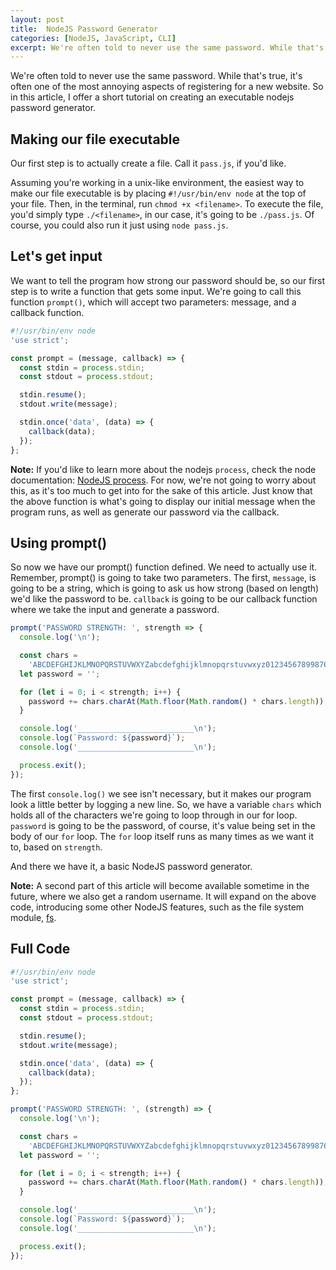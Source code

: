 ```yaml
---
layout: post
title:  NodeJS Password Generator
categories: [NodeJS, JavaScript, CLI]
excerpt: We're often told to never use the same password. While that's true, it's often one of the most annoying aspects of registering for a new website. So below, I offer a short tutorial on creating an executable nodejs password generator. 
---
```


We're often told to never use the same password. While that's true, it's often one of the most annoying aspects of registering for a new website. So in this article, I offer a short tutorial on creating an executable nodejs password generator. 

## Making our file executable

Our first step is to actually create a file. Call it `pass.js`, if you'd like. 

Assuming you're working in a unix-like environment, the easiest way to make our file executable is by placing `#!/usr/bin/env node` at the top of your file. Then, in the terminal, run `chmod +x <filename>`. To execute the file, you'd simply type `./<filename>`, in our case, it's going to be `./pass.js`. Of course, you could also run it just using `node pass.js`.


## Let's get input

We want to tell the program how strong our password should be, so our first step is to write a function that gets some input. We're going to call this function `prompt()`, which will accept two parameters: message, and a callback function.


```js
#!/usr/bin/env node
'use strict';

const prompt = (message, callback) => {
  const stdin = process.stdin;
  const stdout = process.stdout;

  stdin.resume();
  stdout.write(message);

  stdin.once('data', (data) => {
    callback(data);
  });
};
```

**Note:** If you'd like to learn more about the nodejs `process`, check the node documentation: [NodeJS process](https://nodejs.org/api/process.html). For now, we're not going to worry about this, as it's too much to get into for the sake of this article. Just know that the above function is what's going to display our initial message when the program runs, as well as generate our password via the callback.

## Using prompt()

So now we have our prompt() function defined. We need to actually use it. Remember, prompt() is going to take two parameters. The first, `message`, is going to be a string, which is going to ask us how strong (based on length) we'd like the password to be. `callback` is going to be our callback function where we take the input and generate a password.

```js
prompt('PASSWORD STRENGTH: ', strength => {
  console.log('\n');

  const chars =
    'ABCDEFGHIJKLMNOPQRSTUVWXYZabcdefghijklmnopqrstuvwxyz01234567899876543210!@#$^.';
  let password = '';

  for (let i = 0; i < strength; i++) {
    password += chars.charAt(Math.floor(Math.random() * chars.length));
  }

  console.log('__________________________\n');
  console.log(`Password: ${password}`);
  console.log('__________________________\n');

  process.exit();
});
```
The first `console.log()` we see isn't necessary, but it makes our program look a little better by logging a new line. So, we have a variable `chars` which holds all of the characters we're going to loop through in our for loop. `password` is going to be the password, of course, it's value being set in the body of our `for` loop. The `for` loop itself runs as many times as we want it to, based on `strength`. 

And there we have it, a basic NodeJS password generator.

**Note:** A second part of this article will become available sometime in the future, where we also get a random username. It will expand on the above code, introducing some other NodeJS features, such as the file system module, [fs](https://nodejs.org/api/fs.html).

## Full Code

```js
#!/usr/bin/env node
'use strict';

const prompt = (message, callback) => {
  const stdin = process.stdin;
  const stdout = process.stdout;

  stdin.resume();
  stdout.write(message);

  stdin.once('data', (data) => {
    callback(data);
  });
};

prompt('PASSWORD STRENGTH: ', (strength) => {
  console.log('\n');

  const chars =
    'ABCDEFGHIJKLMNOPQRSTUVWXYZabcdefghijklmnopqrstuvwxyz01234567899876543210!@#$^.';
  let password = '';

  for (let i = 0; i < strength; i++) {
    password += chars.charAt(Math.floor(Math.random() * chars.length));
  }

  console.log('__________________________\n');
  console.log(`Password: ${password}`);
  console.log('__________________________\n');

  process.exit();
});
```